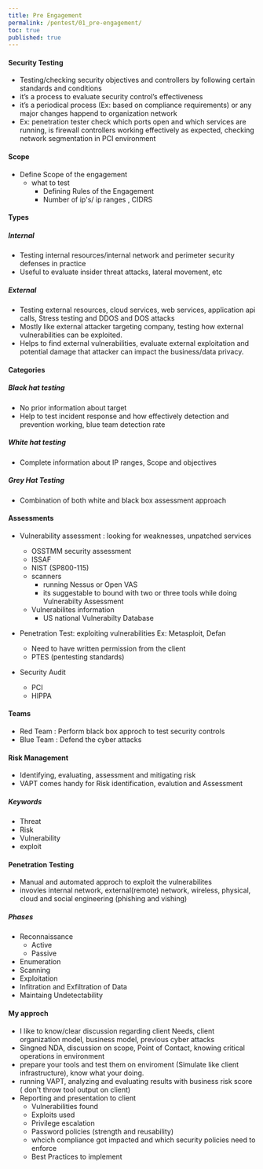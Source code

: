 ```yaml
---
title: Pre Engagement
permalink: /pentest/01_pre-engagement/
toc: true
published: true
---
```


#### Security Testing
- Testing/checking security objectives and controllers by following certain standards and conditions 
- it’s a process to evaluate security control’s effectiveness
- it’s a periodical process (Ex: based on compliance requirements) or any major changes happend to organization network 
- Ex: penetration tester check which ports open and which services are running, is firewall controllers working effectively as expected, checking network segmentation in PCI environment

#### Scope
- Define Scope of the engagement 
	- what to test
    	- Defining Rules of the Engagement 
    	- Number of ip's/ ip ranges , CIDRS
#### Types
##### Internal 
- Testing internal resources/internal network and perimeter security defenses in practice 
- Useful to evaluate insider threat attacks, lateral movement, etc 
##### External 
- Testing external resources, cloud services, web services, application api calls, Stress testing and DDOS and DOS attacks 
- Mostly like external attacker targeting company, testing how external vulnerabilities can be exploited.
- Helps to find external vulnerabilities, evaluate external exploitation and potential damage that attacker can impact the business/data privacy. 
#### Categories 
##### Black hat testing
- No prior information about target 
- Help to test incident response and how effectively detection and prevention working, blue team detection rate
##### White hat testing 
- Complete information about IP ranges, Scope and objectives
##### Grey Hat Testing 
- Combination of both white and black box assessment approach 
#### Assessments 
- Vulnerability assessment : looking for weaknesses, unpatched services 
	- OSSTMM security assessment
	- ISSAF 
	- NIST (SP800-115)
	- scanners 
		- running Nessus or Open VAS
		- its suggestable to bound with two or three tools while doing Vulnerabilty Assessment
	- Vulnerabilites information
		- US national Vulnerabilty Database

- Penetration Test: exploiting vulnerabilities  Ex: Metasploit, Defan
	- Need to have written permission from the client
	- PTES (pentesting standards)

- Security Audit
	- PCI
	- HIPPA
	
#### Teams
- Red Team : Perform black box approch to test security controls
- Blue Team : Defend the cyber attacks 

#### Risk Management
- Identifying, evaluating, assessment and mitigating risk
- VAPT comes handy for Risk identification, evalution and Assessment 
##### Keywords
- Threat
- Risk 
- Vulnerability
- exploit 

#### Penetration Testing 
- Manual and automated approch to exploit the vulnerabilites
- invovles internal network, external(remote) network, wireless, physical, cloud and social engineering (phishing and vishing)
##### Phases
- Reconnaissance
	- Active
	- Passive
- Enumeration 
- Scanning
- Exploitation
- Infitration and Exfiltration of Data
- Maintaing Undetectability


#### My approch 
- I like to know/clear discussion regarding client Needs, client organization model, business model, previous cyber attacks 
- Singned NDA, discussion on scope,  Point of Contact, knowing critical operations in environment
- prepare your tools and test them on enviroment (Simulate like client infrastructure), know what your doing. 
- running VAPT, analyzing and evaluating results with business risk score ( don't throw tool output on client) 
- Reporting and presentation to client
	- Vulnerabilities found
	- Exploits used
	- Privilege escalation 
	- Password policies (strength and reusability)
	- whcich compliance got impacted and which security policies need to enforce
	- Best Practices to implement 

